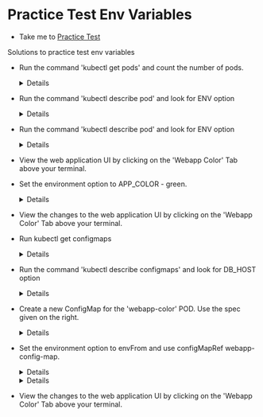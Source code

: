 # Practice Test Env Variables
  - Take me to [Practice Test](https://kodekloud.com/topic/practice-test-env-variables/)
  
Solutions to practice test env variables
- Run the command 'kubectl get pods' and count the number of pods.
  
  <details>
  
  ```
  $ kubectl get pods
  ```
  
  </details>
  
- Run the command 'kubectl describe pod' and look for ENV option

  <details>
  
  ```
  $ kubectl describe pod
  ```
  
  </details>
  
- Run the command 'kubectl describe pod' and look for ENV option
  
  <details>
  
  ```
  $ kubectl describe pod
  ```
  
  </details>
    
- View the web application UI by clicking on the 'Webapp Color' Tab above your terminal.

- Set the environment option to APP_COLOR - green.
  
  <details>
  
  ```
  $ kubectl get pods webapp-color -o yaml > green.yaml
  $ kubectl delete pods webapp-color
  Update APP_COLOR to green
  $ kubectl create -f green.yaml
  ```
  
  </details>
  
- View the changes to the web application UI by clicking on the 'Webapp Color' Tab above your terminal.

- Run kubectl get configmaps
  
  <details>
  
  ```
  $ kubectl get configmaps
  ```
  
  </details>
  
- Run the command 'kubectl describe configmaps' and look for DB_HOST option

  <details>
  
  ```
  $ kubectl describe configmaps
  ```
  
  </details>
  
- Create a new ConfigMap for the 'webapp-color' POD. Use the spec given on the right.

  <details>
  
  ```
  $ kubectl create configmap webapp-config-map --from-literal=APP_COLOR=darkblue
  ```
  
  </details>
  
- Set the environment option to envFrom and use configMapRef webapp-config-map.
  
  <details>
  
  ```
  $ kubectl get pods webapp-color -o yaml > new-webapp.yaml
  $ kubectl delete pods webapp-color
   Update pod definition file, under spec.containers section update the below.
  - envFrom:
    - configMapRef:
       name: webapp-config-map
  ```
  
  </details>
  
  <details>
  
  ```
  $ kubectl create -f new-webapp.yaml
  ``` 
  
  </details>

- View the changes to the web application UI by clicking on the 'Webapp Color' Tab above your terminal.
